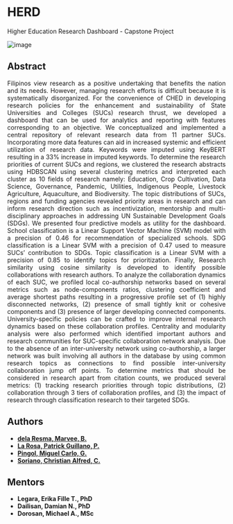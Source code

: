 # HERD

Higher Education Research Dashboard - Capstone Project

![image](https://user-images.githubusercontent.com/71246479/188304707-446a7bea-afea-4c9d-96e7-6d8e1003c56d.png)

## Abstract

<p align="justify"> Filipinos view research as a positive undertaking that benefits the nation and its needs. However, managing research efforts is difficult because it is systematically disorganized. For the convenience of CHED in developing research policies for the enhancement and sustainability of State Universities and Colleges (SUCs) research thrust, we developed a dashboard that can be used for analytics and reporting with features corresponding to an objective. We conceptualized and implemented a central repository of relevant research data from 11 partner SUCs. Incorporating more data features can aid in increased systemic and efficient utilization of research data. Keywords were imputed using KeyBERT resulting in a 33% increase in imputed keywords. To determine the research priorities of current SUCs and regions, we clustered the research abstracts using HDBSCAN using several clustering metrics and interpreted each cluster as 10 fields of research namely: Education, Crop Cultivation, Data Science, Governance, Pandemic, Utilities, Indigenous People, Livestock Agriculture, Aquaculture, and Biodiversity. The topic distributions of SUCs, regions and funding agencies revealed priority areas in research and can inform research direction such as incentivization, mentorship and multi-disciplinary approaches in addressing UN Sustainable Development Goals (SDGs). We presented four predictive models as utility for the dashboard. School classification is a Linear Support Vector Machine (SVM) model with a precision of 0.46 for recommendation of specialized schools. SDG classification is a Linear SVM with a precision of 0.47 used to measure SUCs’ contribution to SDGs. Topic classification is a Linear SVM with a precision of 0.85 to identify topics for prioritization. Finally, Research similarity using cosine similarity is developed to identify possible collaborations with research authors. To analyze the collaboration dynamics of each SUC, we profiled local co-authorship networks based on several metrics such as node-components ratios, clustering coefficient and average shortest paths resulting in a progressive profile set of (1) highly disconnected networks, (2) presence of small tightly knit or cohesive components and (3) presence of larger developing connected components. University-specific policies can be crafted to improve internal research dynamics based on these collaboration profiles. Centrality and modularity analysis were also performed which identified important authors and research communities for SUC-specific collaboration network analysis. Due to the absence of an inter-university network using co-authorship, a larger network was built involving all authors in the database by using common research topics as connections to find possible inter-university collaboration jump off points. To determine metrics that should be considered in research apart from citation counts, we produced several metrics: (1) tracking research priorities through topic distributions, (2) collaboration through 3 tiers of collaboration profiles, and (3) the impact of research through classification research to their targeted SDGs.</p>

## Authors

* **[dela Resma, Marvee, B.](https://www.linkedin.com/in/marveedr/)**
* **[La Rosa, Patrick Guillano, P.](https://www.linkedin.com/in/patricklarosa/)**
* **[Pingol, Miguel Carlo, G.](https://www.linkedin.com/in/miguel-pingol-173623b4/)** 
* **[Soriano, Christian Alfred, C.](https://www.linkedin.com/in/cacsoriano/)** 

## Mentors

* **Legara, Erika Fille T., PhD**
* **Dailisan, Damian N., PhD**
* **Dorosan, Michael A., MSc**
